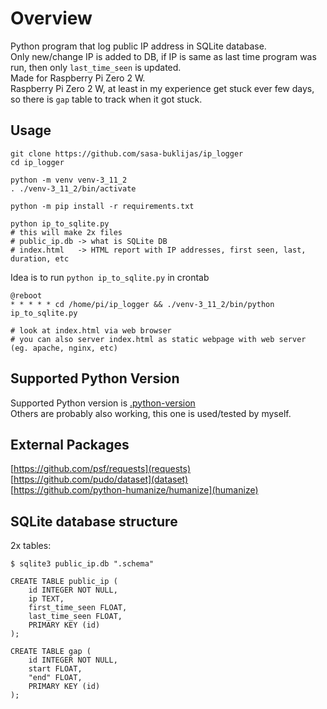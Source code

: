 # Overview
Python program that log public IP address in SQLite database.  
Only new/change IP is added to DB, if IP is same as last time program was run, then only `last_time_seen` is updated.  
Made for Raspberry Pi Zero 2 W.  
Raspberry Pi Zero 2 W, at least in my experience get stuck ever few days, so there is `gap` table to track when it got stuck.  

## Usage
```
git clone https://github.com/sasa-buklijas/ip_logger
cd ip_logger

python -m venv venv-3_11_2
. ./venv-3_11_2/bin/activate

python -m pip install -r requirements.txt

python ip_to_sqlite.py
# this will make 2x files
# public_ip.db -> what is SQLite DB
# index.html   -> HTML report with IP addresses, first seen, last, duration, etc
```
Idea is to run `python ip_to_sqlite.py` in crontab
```
@reboot
* * * * * cd /home/pi/ip_logger && ./venv-3_11_2/bin/python ip_to_sqlite.py

# look at index.html via web browser
# you can also server index.html as static webpage with web server (eg. apache, nginx, etc)
```

## Supported Python Version
Supported Python version is [.python-version](.python-version)  
Others are probably also working, this one is used/tested by myself.

## External Packages
[https://github.com/psf/requests](requests)  
[https://github.com/pudo/dataset](dataset)  
[https://github.com/python-humanize/humanize](humanize)

## SQLite database structure
2x tables:
```
$ sqlite3 public_ip.db ".schema"

CREATE TABLE public_ip (
	id INTEGER NOT NULL,
	ip TEXT,
	first_time_seen FLOAT,
	last_time_seen FLOAT,
	PRIMARY KEY (id)
);

CREATE TABLE gap (
	id INTEGER NOT NULL,
	start FLOAT,
	"end" FLOAT,
	PRIMARY KEY (id)
);
```



